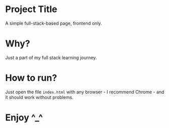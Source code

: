 
# Project Title

A simple full-stack-based page, frontend only.

# Why?

Just a part of my full stack learning journey.

# How to run?

Just open the file ```index.html``` with any browser - I recommend Chrome - and it should work without problems.

# Enjoy ^_^
